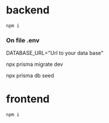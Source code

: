 <h1>backend</h1>
<code>npm i</code>

<h3>On file .env</h3>
DATABASE_URL="Url to your data base"
  

npx prisma migrate dev

  
npx prisma db seed



<h1>
frontend
</h1>
<code>npm i</code>
